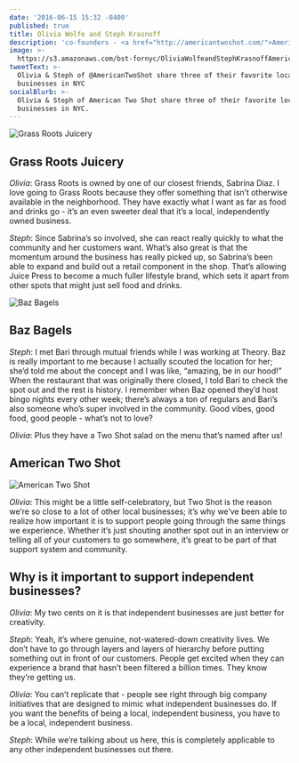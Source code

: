 ```yaml
---
date: '2016-06-15 15:32 -0400'
published: true
title: Olivia Wolfe and Steph Krasnoff
description: 'co-founders - <a href="http://americantwoshot.com/">American Two Shot</a>'
image: >-
  https://s3.amazonaws.com/bst-fornyc/OliviaWolfeandStephKrasnoffAmericanTwoShotMain.jpg
tweetText: >-
  Olivia & Steph of @AmericanTwoShot share three of their favorite local
  businesses in NYC
socialBlurb: >-
  Olivia & Steph of American Two Shot share three of their favorite local
  businesses in NYC.
---
```


![Grass Roots Juicery](/fornewyork/images/OliviaWolfeandStephKrasnoffGrassRootsJuiceryMain.jpg)

## Grass Roots Juicery

_Olivia_: Grass Roots is owned by one of our closest friends, Sabrina Diaz. I love going to Grass Roots because they offer something that isn’t otherwise available in the neighborhood. They have exactly what I want as far as food and drinks go - it’s an even sweeter deal that it’s a local, independently owned business.

_Steph_: Since Sabrina’s so involved, she can react really quickly to what the community and her customers want. What’s also great is that the momentum around the business has really picked up, so Sabrina’s been able to expand and build out a retail component in the shop. That’s allowing Juice Press to become a much fuller lifestyle brand, which sets it apart from other spots that might just sell food and drinks.

![Baz Bagels](/fornewyork/images/OliviaWolfeandStephKrasnoffBazBagelsMain.jpg)

## Baz Bagels

_Steph_: I met Bari through mutual friends while I was working at Theory. Baz is really important to me because I actually scouted the location for her; she’d told me about the concept and I was like, “amazing, be in our hood!” When the restaurant that was originally there closed, I told Bari to check the spot out and the rest is history. I remember when Baz opened they’d host bingo nights every other week; there’s always a ton of regulars and Bari’s also someone who’s super involved in the community. Good vibes, good food, good people - what’s not to love?

_Olivia_: Plus they have a Two Shot salad on the menu that’s named after us!

## American Two Shot

![American Two Shot](/fornewyork/images/OliviaWolfeandStephKrasnoffAmericanTwoShotAlt.jpg)

_Olivia_: This might be a little self-celebratory, but Two Shot is the reason we’re so close to a lot of other local businesses; it’s why we’ve been able to realize how important it is to support people going through the same things we experience. Whether it’s just shouting another spot out in an interview or telling all of your customers to go somewhere, it’s great to be part of that support system and community.

## Why is it important to support independent businesses?

_Olivia_: My two cents on it is that independent businesses are just better for creativity.

_Steph_: Yeah, it’s where genuine, not-watered-down creativity lives. We don’t have to go through layers and layers of hierarchy before putting something out in front of our customers. People get excited when they can experience a brand that hasn’t been filtered a billion times. They know they’re getting us.

_Olivia_: You can’t replicate that - people see right through big company initiatives that are designed to mimic what independent businesses do. If you want the benefits of being a local, independent business, you have to be a local, independent business.

_Steph_: While we’re talking about us here, this is completely applicable to any other independent businesses out there.
